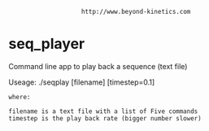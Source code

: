 						http://www.beyond-kinetics.com

# seq_player
Command line app to play back a sequence (text file)


Useage:
	./seqplay [filename] [timestep=0.1]
	
	where:
	
	filename is a text file with a list of Five commands
	timestep is the play back rate (bigger number slower)
	
	
